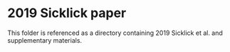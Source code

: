 # 2019 Sicklick paper
This folder is referenced as a directory containing 2019 Sicklick et al. and supplementary materials. 